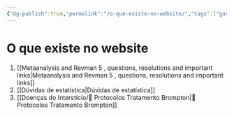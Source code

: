 ```yaml
---
{"dg-publish":true,"permalink":"/o-que-existe-no-website/","tags":["gardenEntry"]}
---
```



# O que existe no website
1. [[Metaanalysis and Revman 5 , questions, resolutions and important links\|Metaanalysis and Revman 5 , questions, resolutions and important links]]
2. [[Dúvidas de estatística\|Dúvidas de estatística]]
3. [[Doenças do Interstício/🧪 Protocolos Tratamento Brompton\|🧪 Protocolos Tratamento Brompton]]





